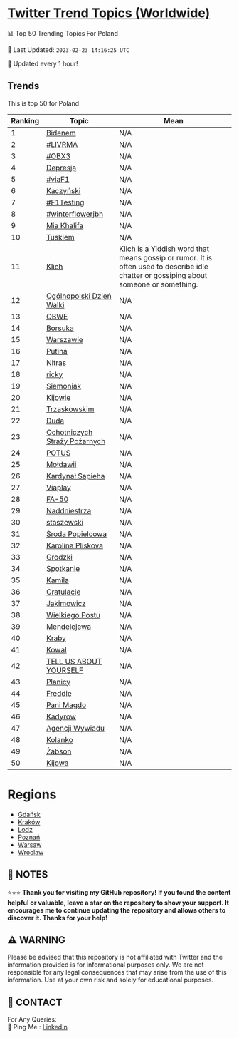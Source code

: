 [Twitter Trend Topics (Worldwide)](https://github.com/ErcinDedeoglu/Twitter-Trend-Topics)
==========


📊 Top 50 Trending Topics For Poland

📆 Last Updated: `2023-02-23 14:16:25 UTC`

🔧 Updated every 1 hour!


## Trends

This is top 50 for Poland

| Ranking | Topic | Mean |
| ------- | ------------ | ------------ |
| 1 | [Bidenem](http://twitter.com/search?q=Bidenem) | N/A |
| 2 | [#LIVRMA](http://twitter.com/search?q=%23LIVRMA) | N/A |
| 3 | [#OBX3](http://twitter.com/search?q=%23OBX3) | N/A |
| 4 | [Depresją](http://twitter.com/search?q=Depresj%c4%85) | N/A |
| 5 | [#viaF1](http://twitter.com/search?q=%23viaF1) | N/A |
| 6 | [Kaczyński](http://twitter.com/search?q=Kaczy%c5%84ski) | N/A |
| 7 | [#F1Testing](http://twitter.com/search?q=%23F1Testing) | N/A |
| 8 | [#winterflowerjbh](http://twitter.com/search?q=%23winterflowerjbh) | N/A |
| 9 | [Mia Khalifa](http://twitter.com/search?q=Mia+Khalifa) | N/A |
| 10 | [Tuskiem](http://twitter.com/search?q=Tuskiem) | N/A |
| 11 | [Klich](http://twitter.com/search?q=Klich) | Klich is a Yiddish word that means gossip or rumor. It is often used to describe idle chatter or gossiping about someone or something. |
| 12 | [Ogólnopolski Dzień Walki](http://twitter.com/search?q=Og%c3%b3lnopolski+Dzie%c5%84+Walki) | N/A |
| 13 | [OBWE](http://twitter.com/search?q=OBWE) | N/A |
| 14 | [Borsuka](http://twitter.com/search?q=Borsuka) | N/A |
| 15 | [Warszawie](http://twitter.com/search?q=Warszawie) | N/A |
| 16 | [Putina](http://twitter.com/search?q=Putina) | N/A |
| 17 | [Nitras](http://twitter.com/search?q=Nitras) | N/A |
| 18 | [ricky](http://twitter.com/search?q=ricky) | N/A |
| 19 | [Siemoniak](http://twitter.com/search?q=Siemoniak) | N/A |
| 20 | [Kijowie](http://twitter.com/search?q=Kijowie) | N/A |
| 21 | [Trzaskowskim](http://twitter.com/search?q=Trzaskowskim) | N/A |
| 22 | [Duda](http://twitter.com/search?q=Duda) | N/A |
| 23 | [Ochotniczych Straży Pożarnych](http://twitter.com/search?q=Ochotniczych+Stra%c5%bcy+Po%c5%bcarnych) | N/A |
| 24 | [POTUS](http://twitter.com/search?q=POTUS) | N/A |
| 25 | [Mołdawii](http://twitter.com/search?q=Mo%c5%82dawii) | N/A |
| 26 | [Kardynał Sapieha](http://twitter.com/search?q=Kardyna%c5%82+Sapieha) | N/A |
| 27 | [Viaplay](http://twitter.com/search?q=Viaplay) | N/A |
| 28 | [FA-50](http://twitter.com/search?q=FA-50) | N/A |
| 29 | [Naddniestrza](http://twitter.com/search?q=Naddniestrza) | N/A |
| 30 | [staszewski](http://twitter.com/search?q=staszewski) | N/A |
| 31 | [Środa Popielcowa](http://twitter.com/search?q=%c5%9aroda+Popielcowa) | N/A |
| 32 | [Karolina Pliskova](http://twitter.com/search?q=Karolina+Pliskova) | N/A |
| 33 | [Grodzki](http://twitter.com/search?q=Grodzki) | N/A |
| 34 | [Spotkanie](http://twitter.com/search?q=Spotkanie) | N/A |
| 35 | [Kamila](http://twitter.com/search?q=Kamila) | N/A |
| 36 | [Gratulacje](http://twitter.com/search?q=Gratulacje) | N/A |
| 37 | [Jakimowicz](http://twitter.com/search?q=Jakimowicz) | N/A |
| 38 | [Wielkiego Postu](http://twitter.com/search?q=Wielkiego+Postu) | N/A |
| 39 | [Mendelejewa](http://twitter.com/search?q=Mendelejewa) | N/A |
| 40 | [Kraby](http://twitter.com/search?q=Kraby) | N/A |
| 41 | [Kowal](http://twitter.com/search?q=Kowal) | N/A |
| 42 | [TELL US ABOUT YOURSELF](http://twitter.com/search?q=TELL+US+ABOUT+YOURSELF) | N/A |
| 43 | [Planicy](http://twitter.com/search?q=Planicy) | N/A |
| 44 | [Freddie](http://twitter.com/search?q=Freddie) | N/A |
| 45 | [Pani Magdo](http://twitter.com/search?q=Pani+Magdo) | N/A |
| 46 | [Kadyrow](http://twitter.com/search?q=Kadyrow) | N/A |
| 47 | [Agencji Wywiadu](http://twitter.com/search?q=Agencji+Wywiadu) | N/A |
| 48 | [Kolanko](http://twitter.com/search?q=Kolanko) | N/A |
| 49 | [Żabson](http://twitter.com/search?q=%c5%bbabson) | N/A |
| 50 | [Kijowa](http://twitter.com/search?q=Kijowa) | N/A |



# Regions

* [Gdańsk](</Poland/Gdańsk.md>)
* [Kraków](</Poland/Kraków.md>)
* [Lodz](</Poland/Lodz.md>)
* [Poznań](</Poland/Poznań.md>)
* [Warsaw](</Poland/Warsaw.md>)
* [Wroclaw](</Poland/Wroclaw.md>)



## 📝 NOTES

⭐⭐⭐ **Thank you for visiting my GitHub repository! If you found the content helpful or valuable, leave a star on the repository to show your support. It encourages me to continue updating the repository and allows others to discover it. Thanks for your help!**


## ⚠️ WARNING

Please be advised that this repository is not affiliated with Twitter and the information provided is for informational purposes only. We are not responsible for any legal consequences that may arise from the use of this information. Use at your own risk and solely for educational purposes.


## 📨 CONTACT

 For Any Queries:  
            🏓 Ping Me : [LinkedIn](https://www.linkedin.com/in/ercindedeoglu/)
